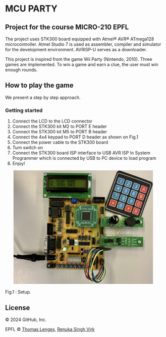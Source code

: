 # MCU PARTY
## Project for the course MICRO-210 EPFL
The project uses STK300 board equipped with Atmel® AVR® ATmega128 microcontroller. Atmel Studio 7 is used as assembler, compiler and simulator for the development environment. AVRISP-U serves as a downloader.

This project is inspired from the game Wii Party (Nintendo, 2010). Three games are implemented. To win a game and earn a clue, the user must win enough rounds.

## How to play the game
We present a step by step approach. 
### Getting started 
1. Connect the LCD to the LCD connector
2. Connect the STK300 kit M2 to PORT E header
3. Connect the STK300 kit M5 to PORT B header
4. Connect the 4x4 keypad to PORT D header as shown
on Fig.1
5. Connect the power cable to the STK300 board
6. Turn switch on
7. Connect the STK300 board ISP interface to USB AVR
ISP In System Programmer which is connected by USB
to PC device to load program
8. Enjoy!
<p align="center">
  <img src=assemblyphoto.png width="450">
</p>
Fig.1 : Setup.
</p>


## License
© 2024 GitHub, Inc.


EPFL © [Thomas Lenges](https://github.com/thomaslenges), [Renuka Singh Virk](https://github.com/renukasinghvirk)

